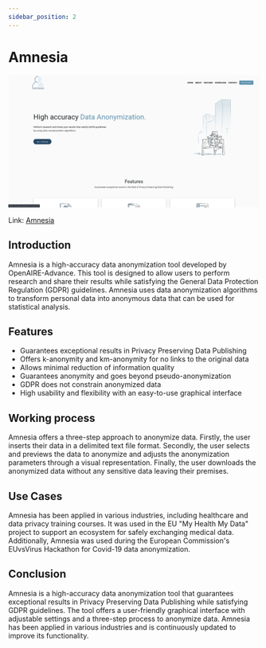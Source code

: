 ```yaml
---
sidebar_position: 2
---
```


# Amnesia

![](../tools/img/amnesia.png)

Link: [Amnesia](https://amnesia.openaire.eu/index.html)

## Introduction

Amnesia is a high-accuracy data anonymization tool developed by OpenAIRE-Advance. This tool is designed to allow users to perform research and share their results while satisfying the General Data Protection Regulation (GDPR) guidelines. Amnesia uses data anonymization algorithms to transform personal data into anonymous data that can be used for statistical analysis.

## Features

- Guarantees exceptional results in Privacy Preserving Data Publishing
- Offers k-anonymity and km-anonymity for no links to the original data
- Allows minimal reduction of information quality
- Guarantees anonymity and goes beyond pseudo-anonymization
- GDPR does not constrain anonymized data
- High usability and flexibility with an easy-to-use graphical interface

## Working process

Amnesia offers a three-step approach to anonymize data. Firstly, the user inserts their data in a delimited text file format. Secondly, the user selects and previews the data to anonymize and adjusts the anonymization parameters through a visual representation. Finally, the user downloads the anonymized data without any sensitive data leaving their premises.

## Use Cases

Amnesia has been applied in various industries, including healthcare and data privacy training courses. It was used in the EU "My Health My Data" project to support an ecosystem for safely exchanging medical data. Additionally, Amnesia was used during the European Commission's EUvsVirus Hackathon for Covid-19 data anonymization.

## Conclusion

Amnesia is a high-accuracy data anonymization tool that guarantees exceptional results in Privacy Preserving Data Publishing while satisfying GDPR guidelines. The tool offers a user-friendly graphical interface with adjustable settings and a three-step process to anonymize data. Amnesia has been applied in various industries and is continuously updated to improve its functionality.
